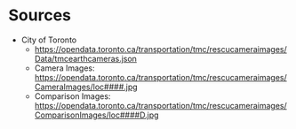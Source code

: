 # Sources
- City of Toronto
    - https://opendata.toronto.ca/transportation/tmc/rescucameraimages/Data/tmcearthcameras.json
    - Camera Images: https://opendata.toronto.ca/transportation/tmc/rescucameraimages/CameraImages/loc####.jpg
    - Comparison Images: https://opendata.toronto.ca/transportation/tmc/rescucameraimages/ComparisonImages/loc####D.jpg
